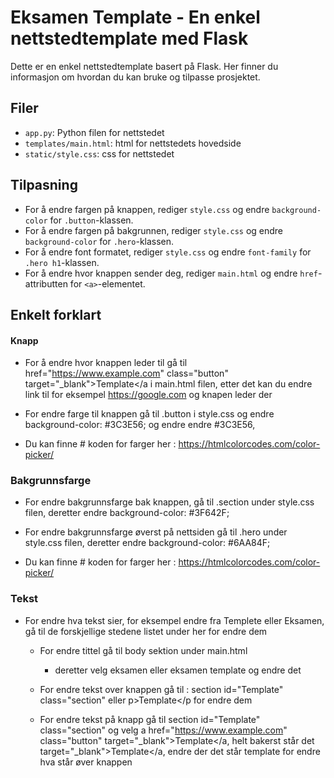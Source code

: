 # Eksamen Template - En enkel nettstedtemplate med Flask

Dette er en enkel nettstedtemplate basert på Flask. Her finner du informasjon om hvordan du kan bruke og tilpasse prosjektet.

## Filer

* `app.py`: Python filen for nettstedet
* `templates/main.html`: html for nettstedets hovedside
* `static/style.css`: css for nettstedet

## Tilpasning

* For å endre fargen på knappen, rediger `style.css` og endre `background-color` for `.button`-klassen.
* For å endre fargen på bakgrunnen, rediger `style.css` og endre `background-color` for `.hero`-klassen.
* For å endre font formatet, rediger `style.css` og endre `font-family` for `.hero h1`-klassen.
* For å endre hvor knappen sender deg, rediger `main.html` og endre `href`-attributten for `<a>`-elementet.

## Enkelt forklart

#### Knapp
* For å endre hvor knappen leder til gå til href="https://www.example.com" class="button" target="_blank">Template</a i main.html filen, etter det kan du endre link til for eksempel https://google.com og knapen leder der
 
 
* For endre farge til knappen gå til .button i style.css og endre background-color: #3C3E56; og endre endre #3C3E56, 
 

* Du kan finne # koden for farger her : https://htmlcolorcodes.com/color-picker/

### Bakgrunnsfarge
* For endre bakgrunnsfarge bak knappen, gå til .section under style.css filen, deretter endre  background-color: #3F642F;
 

* For endre bakgrunnsfarge øverst på nettsiden gå til .hero under style.css filen, deretter endre   background-color: #6AA84F;
 

* Du kan finne # koden for farger her : https://htmlcolorcodes.com/color-picker/

### Tekst

  * For endre hva tekst sier, for eksempel endre fra Templete eller Eksamen, gå til de forskjellige stedene listet under her for endre dem
    * For endre tittel gå til body sektion under main.html
      * deretter velg eksamen eller eksamen template og endre det

    * For endre tekst over knappen gå til : section id="Template" class="section" eller p>Template</p for endre dem
    * For endre tekst på knapp gå til section id="Template" class="section" og velg a href="https://www.example.com" class="button" target="_blank">Template</a, helt bakerst står det target="_blank">Template</a, endre der det står template for endre hva står øver knappen